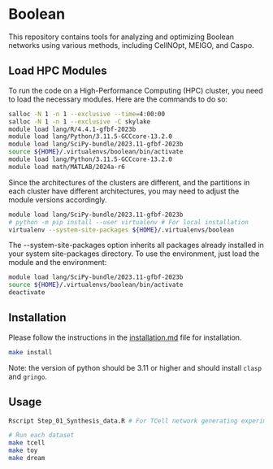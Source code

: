 # Boolean

This repository contains tools for analyzing and optimizing Boolean networks using various methods, including CellNOpt, MEIGO, and Caspo.


## Load HPC Modules
To run the code on a High-Performance Computing (HPC) cluster, you need to load the necessary modules. Here are the commands to do so:

```bash
salloc -N 1 -n 1 --exclusive --time=4:00:00
salloc -N 1 -n 1 --exclusive -C skylake
module load lang/R/4.4.1-gfbf-2023b
module load lang/Python/3.11.5-GCCcore-13.2.0
module load lang/SciPy-bundle/2023.11-gfbf-2023b
source ${HOME}/.virtualenvs/boolean/bin/activate
module load lang/Python/3.11.5-GCCcore-13.2.0
module load math/MATLAB/2024a-r6
```
Since the architectures of the clusters are different, and the partitions in each cluster have different architectures, you may need to adjust the module versions accordingly.

```bash
module load lang/SciPy-bundle/2023.11-gfbf-2023b
# python -m pip install --user virtualenv # For local installation
virtualenv --system-site-packages ${HOME}/.virtualenvs/boolean
```
The --system-site-packages option inherits all packages already installed in your system site-packages directory. To use the environment, just load the module and the environment:
```bash
module load lang/SciPy-bundle/2023.11-gfbf-2023b
source ${HOME}/.virtualenvs/boolean/bin/activate
deactivate
```

## Installation
Please follow the instructions in the [installation.md](doc/installation.md) file for installation.
```bash
make install
```
Note: the version of python should be 3.11 or higher and should install `clasp` and `gringo`.

## Usage
```bash
Rscript Step_01_Synthesis_data.R # For TCell network generating experiment data

# Run each dataset
make tcell 
make toy
make dream 
```